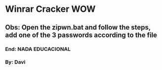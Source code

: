 # Winrar Cracker WOW

## Obs: Open the zipwn.bat and follow the steps, add one of the 3 passwords according to the file


### End: NADA EDUCACIONAL
### By: Davi 
